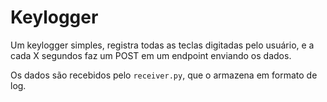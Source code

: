 # Keylogger

Um keylogger simples, registra todas as teclas digitadas pelo usuário, e a cada X segundos faz um POST em um endpoint enviando os dados.

Os dados são recebidos pelo `receiver.py`, que o armazena em formato de log.
